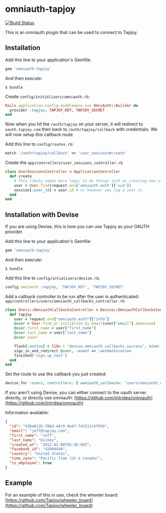 # omniauth-tapjoy
[![Build
Status](https://secure.travis-ci.org/Tapjoy/omniauth-tapjoy.png)](http://travis-ci.org/Tapjoy/omniauth-tapjoy)

This is an omniauth plugin that can be used to connect to Tapjoy.

## Installation

Add this line to your application's Gemfile:

```ruby
gem 'omniauth-tapjoy'
```

And then execute:

    $ bundle

Create `config/initializers/omniauth.rb`:

```ruby
Rails.application.config.middleware.use OmniAuth::Builder do
  provider :tapjoy, TAPJOY_KEY, TAPJOY_SECRET
end
```

Now when you hit the `/auth/tapjoy` on your server, it will redirect to `oauth.tapjoy.com` then back to `/auth/tapjoy/callback` with credentials.
We will now setup this callback route

Add this line to `config/routes.rb`:

```ruby
match '/auth/tapjoy/callback' => 'user_sessions#create'
```

Create the `app/controllers/user_sessions_controller.rb`

```ruby
class UserSessionsController < ApplicationController
  def create
    # This likely needs more logic to do things such as creating new users
    user = User.find(request.env['omniauth.auth']['uid'])
    session[:user_id] = user.id # or however you log a user in
  end
end
```

## Installation with Devise

If you are using Devise, this is how you can use Tapjoy as your OAUTH provider.

Add this line to your application's Gemfile:

```ruby
gem 'omniauth-tapjoy'
```

And then execute:

    $ bundle


Add this line to `config/intializers/devise.rb`:

```ruby
config.omniauth :tapjoy, 'TAPJOY_KEY', 'TAPJOY_SECRET'
```

Add a callback controller to be run after the user is authenticated: `app/controllers/users/omniauth_callbacks_controller.rb`

```ruby
class Users::OmniauthCallbacksController < Devise::OmniauthCallbacksController
  def tapjoy
    user = request.env["omniauth.auth"]["info"]
    @user = User.find_or_initialize_by_email(user["email"].downcase)
    @user.first_name = user["first_name"]
    @user.last_name = user["last_name"]
    @user.save!

    flash[:notice] = I18n.t "devise.omniauth_callbacks.success", kind: "Tapjoy"
    sign_in_and_redirect @user, :event => :authentication
    finished('sign_up_text')
  end
end
```

Set the route to use the callback you just created:

```ruby
devise_for :users, controllers: { omniauth_callbacks: "users/omniauth_callbacks" }
```

If you aren't using Devise, you can either connect to the oauth server directly,
or directly use omniauth: [https://github.com/intridea/omniauth](https://github.com/intridea/omniauth)

Information available:

```json
{
  "id": "63be812b-706d-44c9-9e47-742511c6f939",
  "email": "jeff@tapjoy.com",
  "first_name": "Jeff",
  "last_name": "Dickey",
  "created_at": "2012-02-08T05:36:09Z",
  "facebook_id": "42004440",
  "country": "United States",
  "time_zone": "Pacific Time (US & Canada)",
  "is_employee": true
}
```

## Example

For an example of this in use, check the wheeler board: [https://github.com/Tapjoy/wheeler_board](https://github.com/Tapjoy/wheeler_board)
